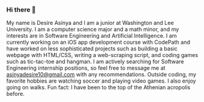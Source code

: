 ### Hi there 👋

<!--
**desire04/desire04** is a ✨ _special_ ✨ repository because its `README.md` (this file) appears on your GitHub profile.

Here are some ideas to get you started:

- 🔭 I’m currently working on ...
- 🌱 I’m currently learning ...
- 👯 I’m looking to collaborate on ...
- 🤔 I’m looking for help with ...
- 💬 Ask me about ...
- 📫 How to reach me: ...
- 😄 Pronouns: ...
- ⚡ Fun fact: ...
-->
My name is Desire Asinya and I am a junior at Washington and Lee University. I am a computer science major and a math minor, and my interests are in Software Engineering and Artificial Intelligence. I am currently working on an iOS app development course with CodePath and have worked on less sophisticated projects such as building a basic webpage with HTML/CSS, writing a web-scraping script, and coding games such as tic-tac-toe and hangman. I am actively searching for Software Engineering internship positions, so feel free to message me at asinyadesire10@gmail.com with any recommendations. Outside coding, my favorite hobbies are watching soccer and playing video games. I also enjoy going on walks. Fun fact: I have been to the top of the Athenian acropolis before. 
